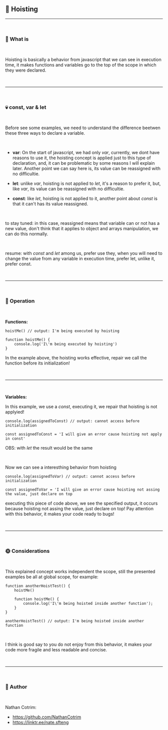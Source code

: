 ## 📡 Hoisting

<hr>
<br>

### 🌾 What is

<br>

Hoisting is basically a behavior from javascript that we can see in execution time, it makes functions and variables go to the top of the scope in which they were declared.

<br>
<hr>
<br>

### 💀 const, var & let

<br>

Before see some examples, we need to understand the difference beetwen these three ways to declare a variable.

<br>

- **var**: On the start of javascript, we had only _var_, currently, we dont have reasons to use it, the hoisting concept is applied just to this type of declaration, and, it can be problematic by some reasons I will explain later. Another point we can say here is, its value can be reassigned with no difficultie.

- **let**: unlike _var_, hoisting is not applied to _let_, it's a reason to prefer it, but, like _var_, its value can be reassigned with no difficultie.

- **const**: like _let_, hoisting is not applied to it, another point about _const_ is that it can't has its value reassigned.

<br>

to stay tuned: in this case, reassigned means that variable can or not has a new value, don't think that it applies to object and arrays manipulation, we can do this normally.

<br>

resume: with _const_ and _let_ among us, prefer use they, when you will need to change the value from any variable in execution time, prefer let, unlike it, prefer const.

<br>
<hr>
<br>

### 🏇 Operation

<br>

**Functions:**

```
hoistMe() // output: I'm being executed by hoisting

function hoistMe() {
    console.log('I\'m being executed by hoisting')
}
```

In the example above, the hoisting works effective, repair we call the function before its initialization!

<br>
<hr>
<br>

**Variables:**

In this example, we use a _const_, executing it, we repair that hoisting is not applyied!

```
console.log(assignedToConst) // output: cannot access before initialization

const assignedToConst = 'I will give an error cause hoisting not apply in const'
```

OBS: with _let_ the result would be the same

<br>

Now we can see a interesthing behavior from hoisting

```
console.log(assignedToVar) // output: cannot access before initialization

const assignedToVar = 'I will give an error cause hoisting not assing the value, just declare on top
```

executing this piece of code above, we see the specified output, it occurs because hoisting not assing the value, just declare on top! Pay attention with this behavior, it makes your code ready to bugs!

<br>
<hr>
<br>

### 🌞 Considerations

<br>

This explained concept works independent the scope, still the presented examples be all at global scope, for example:

```
function anotherHoistTest() {
    hoistMe()

    function hoistMe() {
        console.log('I\'m being hoisted inside another function');
    }
}

anotherHoistTest() // output: I'm being hoisted inside another function
```

<br>

I think is good say to you do not enjoy from this behavior, it makes your code more fragile and less readable and concise.

<br>
<hr>
<br>

### 🌴 Author

<br>

Nathan Cotrim:

- https://github.com/NathanCotrim
- https://linktr.ee/nate.sfteng
